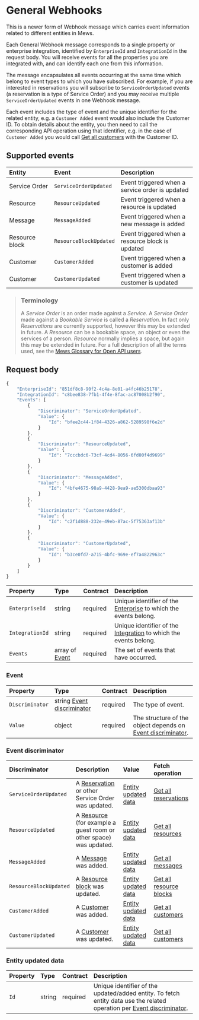 # General Webhooks

This is a newer form of Webhook message which carries event information related to different entities in Mews.

Each General Webhook message corresponds to a single property or enterprise integration, identified by `EnterpriseId` and `IntegrationId` in the request body.
You will receive events for all the properties you are integrated with, and can identify each one from this information.

The message encapsulates all events occurring at the same time which belong to event types to which you have subscribed.
For example, if you are interested in reservations you will subscribe to `ServiceOrderUpdated` events (a reservation is a type of Service Order) and you may receive multiple `ServiceOrderUpdated` events in one Webhook message.

Each event includes the type of event and the unique identifier for the related entity, e.g. a `Customer Added` event would also include the Customer ID.
To obtain details about the entity, you then need to call the corresponding API operation using that identifier,
e.g. in the case of `Customer Added` you would call [Get all customers](../operations/customers.md#get-all-customers) with the Customer ID.

## Supported events

| <div style="width:100px">Entity</div> | <div style="width:150px">Event</div> | Description |
| :-- | :-- | :-- |
| Service Order | `ServiceOrderUpdated` | Event triggered when a service order is updated |
| Resource | `ResourceUpdated` | Event triggered when a resource is updated |
| Message | `MessageAdded` | Event triggered when a new message is added |
| Resource block | `ResourceBlockUpdated` | Event triggered when a resource block is updated |
| Customer | `CustomerAdded` | Event triggered when a customer is added |
| Customer | `CustomerUpdated` | Event triggered when a customer is updated |

> ### Terminology
> A *Service Order* is an order made against a *Service*. A *Service Order* made against a *Bookable Service* is called a *Reservation*.
> In fact only *Reservations* are currently supported, however this may be extended in future.
> A *Resource* can be a bookable space, an object or even the services of a person. *Resource* normally implies a space, but again this may be extended in future.
> For a full description of all the terms used, see the [Mews Glossary for Open API users](https://help.mews.com/s/article/Mews-Glossary-for-Open-API-users?language=en_US).

## Request body

```javascript
{
    "EnterpriseId": "851df8c8-90f2-4c4a-8e01-a4fc46b25178",
    "IntegrationId": "c8bee838-7fb1-4f4e-8fac-ac87008b2f90",
    "Events": [
        {
            "Discriminator": "ServiceOrderUpdated",
            "Value": {
                "Id": "bfee2c44-1f84-4326-a862-5289598f6e2d"
            }
        },
        {
            "Discriminator": "ResourceUpdated",
            "Value": {
                "Id": "7cccbdc6-73cf-4cd4-8056-6fd00f4d9699"
            }
        },
        {
            "Discriminator": "MessageAdded",
            "Value": {
                "Id": "4bfe4675-98a9-4428-9ea9-ae5300dbaa93"
            }
        },
        {
            "Discriminator": "CustomerAdded",
            "Value": {
                "Id": "c2f1d888-232e-49eb-87ac-5f75363af13b"
            }
        },
        {
            "Discriminator": "CustomerUpdated",
            "Value": {
                "Id": "b3ce0fd7-a715-4bfc-969e-ef7a4822963c"
            }
        }
    ]
}
```

| Property | Type | Contract | Description |
| :-- | :-- | :-- | :-- |
| `EnterpriseId` | string | required | Unique identifier of the [Enterprise](../operations/configuration.md#enterprise) to which the events belong. |
| `IntegrationId` | string | required | Unique identifier of the [Integration](wh-integration.md#integration) to which the events belong. |
| `Events` | array of [Event](#event) | required | The set of events that have occurred. |

### Event

| Property | Type | Contract | Description |
| :-- | :-- | :-- | :-- |
| `Discriminator` | string [Event discriminator](#event-discriminator) | required | The type of event. |
| `Value` | object | required | The structure of the object depends on [Event discriminator](#event-discriminator). |

### Event discriminator

| Discriminator | Description | Value | Fetch operation |
| :-- | :-- | :-- | :-- |
| `ServiceOrderUpdated` | A [Reservation](../operations/reservations.md#reservation) or other Service Order was updated. | [Entity updated data](#entity-updated-data) | [Get all reservations](../operations/reservations.md#get-all-reservations) |
| `ResourceUpdated` | A [Resource](../operations/resources.md#resource) (for example a guest room or other space) was updated. | [Entity updated data](#entity-updated-data) | [Get all resources](../operations/resources.md#get-all-resources) |
| `MessageAdded` | A [Message](../operations/messages.md#message) was added. | [Entity updated data](#entity-updated-data) | [Get all messages](../operations/messages.md#get-all-messages) |
| `ResourceBlockUpdated` | A [Resource block](../operations/resourceblocks.md#resource-block) was updated. | [Entity updated data](#entity-updated-data) | [Get all resource blocks](../operations/resourceblocks.md#get-all-resource-blocks) |
| `CustomerAdded` | A [Customer](../operations/customers.md#customer) was added. | [Entity updated data](#entity-updated-data) | [Get all customers](../operations/customers.md#get-all-customers) |
| `CustomerUpdated` | A [Customer](../operations/customers.md#customer) was updated. | [Entity updated data](#entity-updated-data) | [Get all customers](../operations/customers.md#get-all-customers) |

### Entity updated data

| Property | Type | Contract | Description |
| :-- | :-- | :-- | :-- |
| `Id` | string | required | Unique identifier of the updated/added entity. To fetch entity data use the related operation per [Event discriminator](#event-discriminator). |
